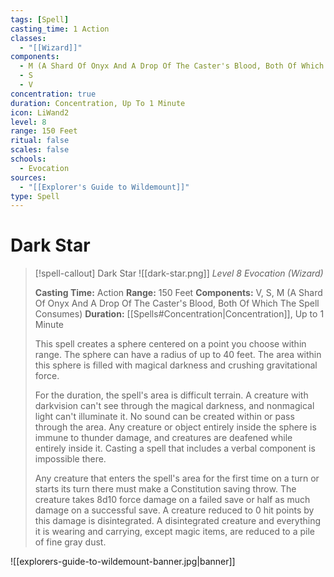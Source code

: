 ```yaml
---
tags: [Spell]
casting_time: 1 Action
classes:
  - "[[Wizard]]"
components:
  - M (A Shard Of Onyx And A Drop Of The Caster's Blood, Both Of Which The Spell Consumes)
  - S
  - V
concentration: true
duration: Concentration, Up To 1 Minute
icon: LiWand2
level: 8
range: 150 Feet
ritual: false
scales: false
schools:
  - Evocation
sources:
  - "[[Explorer's Guide to Wildemount]]"
type: Spell
---
```

# Dark Star
>[!spell-callout] Dark Star
>![[dark-star.png]]
>_Level 8 Evocation (Wizard)_
>
>**Casting Time:** Action
>**Range:** 150 Feet
>**Components:** V, S, M (A Shard Of Onyx And A Drop Of The Caster's Blood, Both Of Which The Spell Consumes)
>**Duration:** [[Spells#Concentration|Concentration]], Up to 1 Minute
>
>This spell creates a sphere centered on a point you choose within range. The sphere can have a radius of up to 40 feet. The area within this sphere is filled with magical darkness and crushing gravitational force.
>
>For the duration, the spell's area is difficult terrain. A creature with darkvision can't see through the magical darkness, and nonmagical light can't illuminate it. No sound can be created within or pass through the area. Any creature or object entirely inside the sphere is immune to thunder damage, and creatures are deafened while entirely inside it. Casting a spell that includes a verbal component is impossible there.
>
>Any creature that enters the spell's area for the first time on a turn or starts its turn there must make a Constitution saving throw. The creature takes 8d10 force damage on a failed save or half as much damage on a successful save. A creature reduced to 0 hit points by this damage is disintegrated. A disintegrated creature and everything it is wearing and carrying, except magic items, are reduced to a pile of fine gray dust.

![[explorers-guide-to-wildemount-banner.jpg|banner]]
